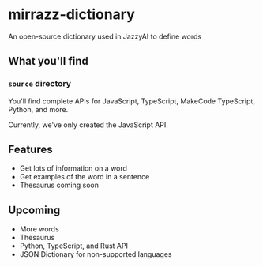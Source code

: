 # mirrazz-dictionary
An open-source dictionary used in JazzyAI to define words


## What you'll find

### `source` directory
You'll find complete APIs for JavaScript, TypeScript, MakeCode TypeScript, Python, and more.

Currently, we've only created the JavaScript API.

## Features

* Get lots of information on a word
* Get examples of the word in a sentence
* Thesaurus coming soon

## Upcoming
* More words
* Thesaurus
* Python, TypeScript, and Rust API
* JSON Dictionary for non-supported languages
